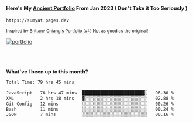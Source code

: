 #### Here's My [Ancient Portfolio](https://sumyat.pages.dev) From Jan 2023 ( Don't Take it Too Seriously ) 
````bash
https://sumyat.pages.dev 
````

<sub>Inspired by [Brittany Chiang's Portfolio (v4)](https://v4.brittanychiang.com/) Not as good as the original!</sub>


<a href='https://sumyat.pages.dev/'>
    <img src='https://github.com/sumyat-aung/sumyat-aung/assets/108873224/c9b4f2be-c585-4dd3-84e1-692c3854a6d8' alt='portfolio' align='center' />
</a>


<br />
<br />


<br />
<br />

**What've I been up to this month?**

<!--START_SECTION:waka-->

```txt
Total Time: 79 hrs 45 mins

JavaScript   76 hrs 47 mins  ████████████████████████░   96.30 %
XML          2 hrs 18 mins   ▓░░░░░░░░░░░░░░░░░░░░░░░░   02.88 %
Git Config   12 mins         ░░░░░░░░░░░░░░░░░░░░░░░░░   00.26 %
Bash         11 mins         ░░░░░░░░░░░░░░░░░░░░░░░░░   00.24 %
JSON         7 mins          ░░░░░░░░░░░░░░░░░░░░░░░░░   00.16 %
```

<!--END_SECTION:waka-->




